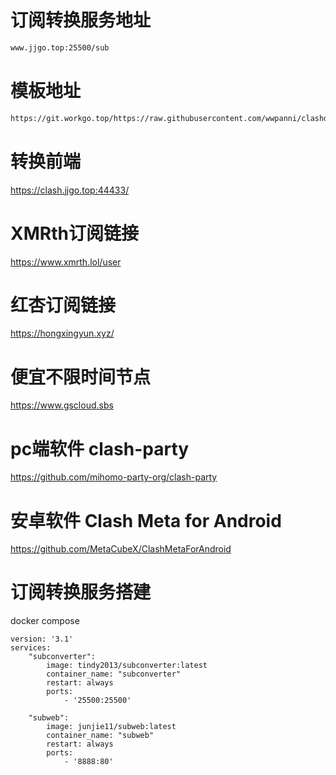 # 订阅转换服务地址
```sh
www.jjgo.top:25500/sub
```
# 模板地址
```sh
https://git.workgo.top/https://raw.githubusercontent.com/wwpanni/clashdingyue/refs/heads/main/clash.ini
```
# 转换前端
https://clash.jjgo.top:44433/
# XMRth订阅链接
https://www.xmrth.lol/user
# 红杏订阅链接
https://hongxingyun.xyz/
# 便宜不限时间节点
https://www.gscloud.sbs

# pc端软件 clash-party
https://github.com/mihomo-party-org/clash-party

# 安卓软件 Clash Meta for Android
https://github.com/MetaCubeX/ClashMetaForAndroid


# 订阅转换服务搭建
docker compose
```compose
version: '3.1' 
services:
    "subconverter":
        image: tindy2013/subconverter:latest
        container_name: "subconverter"
        restart: always
        ports:
            - '25500:25500'

    "subweb":
        image: junjie11/subweb:latest
        container_name: "subweb"
        restart: always
        ports:
            - '8888:80'
```

